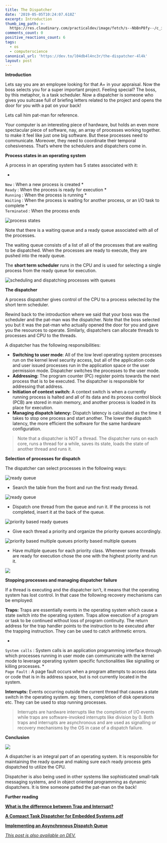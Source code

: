 ```yaml
---
title: The Dispatcher
date: '2019-05-05T10:24:07.618Z'
excerpt: Introduction
thumb_img_path: >-
  https://res.cloudinary.com/practicaldev/image/fetch/s--NbBnP8fy--/c_imagga_scale,f_auto,fl_progressive,h_420,q_auto,w_1000/https://res.cloudinary.com/practicaldev/image/fetch/s--FsEbuRyl--/c_imagga_scale%2Cf_auto%2Cfl_progressive%2Ch_420%2Cq_auto%2Cw_1000/https://thepracticaldev.s3.amazonaws.com/i/8snhnbtdskfpg90wtlyi.jpg
comments_count: 0
positive_reactions_count: 6
tags:
  - os
  - computerscience
canonical_url: 'https://dev.to/l04db4l4nc3r/the-dispatcher-4l4k'
layout: post
---
```




**Introduction**

Lets say you are an employee looking for that A+ in your appraisal. Now the boss selects you for a super important project. Feeling special? The boss, by this metaphor, is a task scheduler. Now a dispatcher is someone who gives you suitcase full of briefing letters related to the project and opens the door for you with a pat on your back!

Lets call him pat-man for reference.

Your computer is an interesting piece of hardware, but holds an even more spectacular piece of software, nay, an array of processes working together. to make it feel like just one big software. But these processes need to communicate. Moreover, they need to coordinate their temporal cohesiveness. That’s where the schedulers and dispatchers come in.

**Process states in an operating system**

A process in an operating system has 5 states associated with it:

*   
`New`
: When a new process is created
*   
`Ready`
: When the process is ready for execution
*   
`Running`
: When the process is running
*   
`Waiting`
: When the process is waiting for another process, or an I/O task to complete
*   
`Terminated`
: When the process ends

![process states](https://thepracticaldev.s3.amazonaws.com/i/5okde6cbdpmvg00evzo5.jpeg)

Note that there is a waiting queue and a ready queue associated with all of the processes.

The waiting queue consists of a list of all of the processes that are waiting to be dispatched. When the processes are ready to execute, they are pushed into the ready queue.

The **short term scheduler** runs in the CPU and is used for selecting a single process from the ready queue for execution.

![scheduling and dispatching processes with queues](https://thepracticaldev.s3.amazonaws.com/i/qco1p2gogb0xn98ixjvg.png)

**The dispatcher**

A process dispatcher gives control of the CPU to a process selected by the short term scheduler.

Rewind back to the introduction where we said that your boss was the scheduler and the pat-man was the dispatcher. Note that the boss selected you but it was the pat-man who actually opened the door for you and gave you the resources to operate. Similarly, dispatchers can allocate threads to processes and CPU to the threads.

A dispatcher has the following responsibilities:

*   **Switching to user mode**: All of the low level operating system processes run on the kernel level security access, but all of the application code and user issued processes run in the application space or the user permission mode. Dispatcher switches the processes to the user mode.
*   **Addressing:** The program counter (PC) register points towards the next process that is to be executed. The dispatcher is responsible for addressing that address.
*   **Initiation of context switch:** A context switch is when a currently running process is halted and all of its data and its process control block (PCB) are stored in main memory, and another process is loaded in its place for execution.
*   **Managing dispatch latency:** Dispatch latency is calculated as the time it takes to stop one process and start another. The lower the dispatch latency, the more efficient the software for the same hardware configuration.

> Note that a dispatcher is NOT a thread. The dispatcher runs on each core, runs a thread for a while, saves its state, loads the state of another thread and runs it.

**Selection of processes for dispatch**

The dispatcher can select processes in the following ways:

![ready queue](https://thepracticaldev.s3.amazonaws.com/i/y0cgwhn7ugz0sgsm2xeo.png)

*   Search the table from the front and run the first ready thread.

![ready queue](https://thepracticaldev.s3.amazonaws.com/i/sro2d9xctq8da48jdbis.png)

*   Dispatch one thread from the queue and run it. If the process is not completed, insert it at the back of the queue.

![priority based ready queues](https://thepracticaldev.s3.amazonaws.com/i/i4fo5k7416mu62kw8qr6.png)

*   Give each thread a priority and organize the priority queues accordingly.

![priority based multiple queues](https://thepracticaldev.s3.amazonaws.com/i/io79i1c35n2rcm52fdqn.png)
priority based multiple queues

*   Have multiple queues for each priority class. Whenever some threads are ready for execution chose the one with the highest priority and run it.

![](https://thepracticaldev.s3.amazonaws.com/i/047fj5ubxhwgaiy5snzf.png)

**Stopping processes and managing dispatcher failure**

If a thread is executing and the dispatcher isn’t, it means that the operating system has lost control. In that case the following recovery mechanisms can be employed:

**Traps:** Traps are essentially events in the operating system which cause a state switch into the operating system. Traps allow execution of a program or task to be continued without loss of program continuity. The return address for the trap handler points to the instruction to be executed after the trapping instruction. They can be used to catch arithmetic errors.

*   
`System calls`
: System calls is an application programming interface through which processes running in user mode can communicate with the kernel mode to leverage operating system specific functionalities like signalling or killing processes.
*   
`Page Fault`
: A page fault occurs when a program attempts to access data or code that is in its address space, but is not currently located in the system.

**Interrupts:** Events occurring outside the current thread that causes a state switch in the operating system. eg: timers, completion of disk operations etc. They can be used to stop running processes.

> Interrupts are hardware interrupts like the completion of I/O events while traps are software-invoked interrupts like division by 0. Both traps and interrupts are asynchronous and are used as signalling or recovery mechanisms by the OS in case of a dispatch failure.

**Conclusion**

![](https://thepracticaldev.s3.amazonaws.com/i/4tsqffvin8walzp50yse.jpg)


A dispatcher is an integral part of an operating system. It is responsible for maintaining the ready queue and making sure each ready process gets dispatched to utilize the CPU.

Dispatcher is also being used in other systems like sophisticated small-talk messaging systems, and in object oriented programming as dynamic dispatchers. It is time someone patted the pat-man on the back!

**Further reading**

[**What is the difference between Trap and Interrupt?**](https://stackoverflow.com/questions/3149175/what-is-the-difference-between-trap-and-interrupt)

[**A Compact Task Dispatcher for Embedded Systems.pdf**](https://drive.google.com/file/d/0Bw1wxZHj3VakNnZ3eFVEbUhWZ2s/view)

[**Implementing an Asynchronous Dispatch Queue**](https://embeddedartistry.com/blog/2017/2/1/c11-implementing-a-dispatch-queue-using-stdfunction)

*[This post is also available on DEV.](https://dev.to/l04db4l4nc3r/the-dispatcher-4l4k)*


<script>
const parent = document.getElementsByTagName('head')[0];
const script = document.createElement('script');
script.type = 'text/javascript';
script.src = 'https://cdnjs.cloudflare.com/ajax/libs/iframe-resizer/4.1.1/iframeResizer.min.js';
script.charset = 'utf-8';
script.onload = function() {
    window.iFrameResize({}, '.liquidTag');
};
parent.appendChild(script);
</script>    
